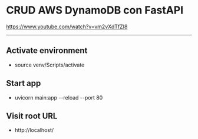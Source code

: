 # CRUD AWS DynamoDB con FastAPI
https://www.youtube.com/watch?v=vm2vXdTfZI8

---

## Activate environment
- source venv/Scripts/activate

## Start app
- uvicorn main:app --reload --port 80

## Visit root URL
- http://localhost/

